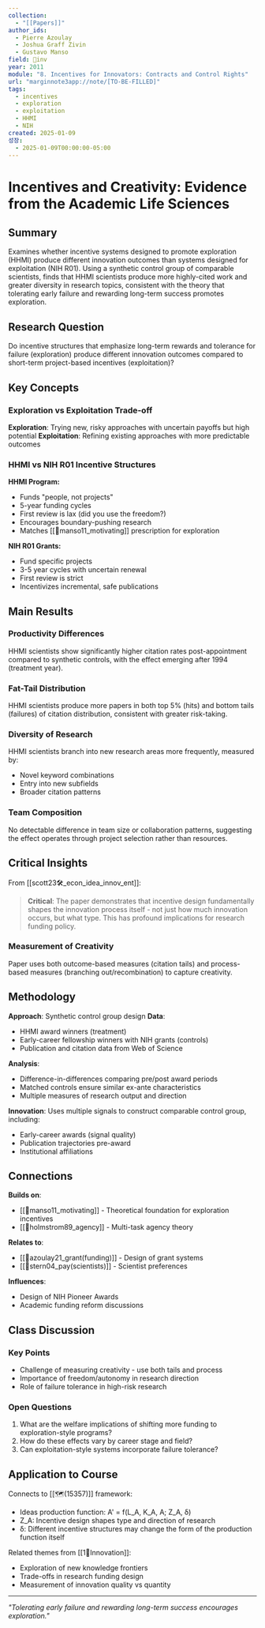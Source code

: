 ```yaml
---
collection:
  - "[[Papers]]"
author_ids:
  - Pierre Azoulay
  - Joshua Graff Zivin
  - Gustavo Manso
field: 🐢inv
year: 2011
module: "8. Incentives for Innovators: Contracts and Control Rights"
url: "marginnote3app://note/[TO-BE-FILLED]"
tags:
  - incentives
  - exploration
  - exploitation
  - HHMI
  - NIH
created: 2025-01-09
성장:
  - 2025-01-09T00:00:00-05:00
---
```


# Incentives and Creativity: Evidence from the Academic Life Sciences

## Summary
Examines whether incentive systems designed to promote exploration (HHMI) produce different innovation outcomes than systems designed for exploitation (NIH R01). Using a synthetic control group of comparable scientists, finds that HHMI scientists produce more highly-cited work and greater diversity in research topics, consistent with the theory that tolerating early failure and rewarding long-term success promotes exploration.

## Research Question
Do incentive structures that emphasize long-term rewards and tolerance for failure (exploration) produce different innovation outcomes compared to short-term project-based incentives (exploitation)?

## Key Concepts

### Exploration vs Exploitation Trade-off
**Exploration**: Trying new, risky approaches with uncertain payoffs but high potential
**Exploitation**: Refining existing approaches with more predictable outcomes

### HHMI vs NIH R01 Incentive Structures

**HHMI Program:**
- Funds "people, not projects" 
- 5-year funding cycles
- First review is lax (did you use the freedom?)
- Encourages boundary-pushing research
- Matches [[📜manso11_motivating]] prescription for exploration

**NIH R01 Grants:**
- Fund specific projects
- 3-5 year cycles with uncertain renewal
- First review is strict
- Incentivizes incremental, safe publications

## Main Results

### Productivity Differences
HHMI scientists show significantly higher citation rates post-appointment compared to synthetic controls, with the effect emerging after 1994 (treatment year).

### Fat-Tail Distribution
HHMI scientists produce more papers in both top 5% (hits) and bottom tails (failures) of citation distribution, consistent with greater risk-taking.

### Diversity of Research
HHMI scientists branch into new research areas more frequently, measured by:
- Novel keyword combinations
- Entry into new subfields  
- Broader citation patterns

### Team Composition
No detectable difference in team size or collaboration patterns, suggesting the effect operates through project selection rather than resources.

## Critical Insights

From [[scott23🛠️_econ_idea_innov_ent]]:

> **Critical**: The paper demonstrates that incentive design fundamentally shapes the innovation process itself - not just how much innovation occurs, but what type. This has profound implications for research funding policy.

### Measurement of Creativity
Paper uses both outcome-based measures (citation tails) and process-based measures (branching out/recombination) to capture creativity.

## Methodology

**Approach**: Synthetic control group design
**Data**: 
- HHMI award winners (treatment)
- Early-career fellowship winners with NIH grants (controls)
- Publication and citation data from Web of Science

**Analysis**: 
- Difference-in-differences comparing pre/post award periods
- Matched controls ensure similar ex-ante characteristics
- Multiple measures of research output and direction

**Innovation**: Uses multiple signals to construct comparable control group, including:
- Early-career awards (signal quality)
- Publication trajectories pre-award
- Institutional affiliations

## Connections

**Builds on**:
- [[📜manso11_motivating]] - Theoretical foundation for exploration incentives
- [[📜holmstrom89_agency]] - Multi-task agency theory

**Relates to**:
- [[📜azoulay21_grant(funding)]] - Design of grant systems
- [[📜stern04_pay(scientists)]] - Scientist preferences

**Influences**:
- Design of NIH Pioneer Awards
- Academic funding reform discussions

## Class Discussion

### Key Points
- Challenge of measuring creativity - use both tails and process
- Importance of freedom/autonomy in research direction
- Role of failure tolerance in high-risk research

### Open Questions
1. What are the welfare implications of shifting more funding to exploration-style programs?
2. How do these effects vary by career stage and field?
3. Can exploitation-style systems incorporate failure tolerance?

## Application to Course

Connects to [[🗺️(15357)]] framework:
- Ideas production function: A' = f(L_A, K_A, A; Z_A, δ)
- Z_A: Incentive design shapes type and direction of research
- δ: Different incentive structures may change the form of the production function itself

Related themes from [[1🐢Innovation]]:
- Exploration of new knowledge frontiers
- Trade-offs in research funding design
- Measurement of innovation quality vs quantity

---

*"Tolerating early failure and rewarding long-term success encourages exploration."*
